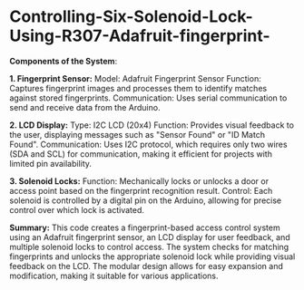 # Controlling-Six-Solenoid-Lock-Using-R307-Adafruit-fingerprint-


**Components of the System**:

**1. Fingerprint Sensor:**
Model: Adafruit Fingerprint Sensor
Function: Captures fingerprint images and processes them to identify matches against stored fingerprints.
Communication: Uses serial communication to send and receive data from the Arduino.

**2. LCD Display:**
Type: I2C LCD (20x4)
Function: Provides visual feedback to the user, displaying messages such as "Sensor Found" or "ID Match Found".
Communication: Uses I2C protocol, which requires only two wires (SDA and SCL) for communication, making it efficient for projects with limited pin availability.

**3. Solenoid Locks:**
Function: Mechanically locks or unlocks a door or access point based on the fingerprint recognition result.
Control: Each solenoid is controlled by a digital pin on the Arduino, allowing for precise control over which lock is activated.


**Summary:**
This code creates a fingerprint-based access control system using an Adafruit fingerprint sensor, an LCD display for user feedback, and multiple solenoid locks to control access. The system checks for matching fingerprints and unlocks the appropriate solenoid lock while providing visual feedback on the LCD. The modular design allows for easy expansion and modification, making it suitable for various applications.
